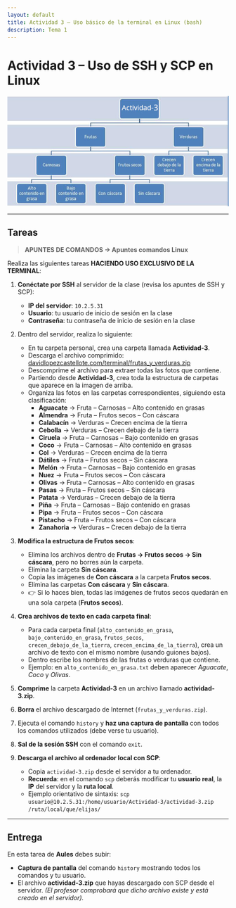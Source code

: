 ```yaml
---
layout: default
title: Actividad 3 – Uso básico de la terminal en Linux (bash)
description: Tema 1
---
```


# Actividad 3 – Uso de SSH y SCP en Linux

![Estructura de carpetas de la actividad](./esquema_act3.jpg)

---

## Tareas

> **APUNTES DE COMANDOS → Apuntes comandos Linux**

Realiza las siguientes tareas **HACIENDO USO EXCLUSIVO DE LA TERMINAL**:

1. **Conéctate por SSH** al servidor de la clase (revisa los apuntes de SSH y SCP):  
   - **IP del servidor**: `10.2.5.31`  
   - **Usuario**: tu usuario de inicio de sesión en la clase  
   - **Contraseña**: tu contraseña de inicio de sesión en la clase  

2. Dentro del servidor, realiza lo siguiente:  
   - En tu carpeta personal, crea una carpeta llamada **Actividad-3**.  
   - Descarga el archivo comprimido:  
     [davidlopezcastellote.com/terminal/frutas_y_verduras.zip](https://davidlopezcastellote.com/terminal/frutas_y_verduras.zip)  
   - Descomprime el archivo para extraer todas las fotos que contiene.  
   - Partiendo desde **Actividad-3**, crea toda la estructura de carpetas que aparece en la imagen de arriba.  
   - Organiza las fotos en las carpetas correspondientes, siguiendo esta clasificación:  
     - **Aguacate** → Fruta – Carnosas – Alto contenido en grasas  
     - **Almendra** → Fruta – Frutos secos – Con cáscara  
     - **Calabacín** → Verduras – Crecen encima de la tierra  
     - **Cebolla** → Verduras – Crecen debajo de la tierra  
     - **Ciruela** → Fruta – Carnosas – Bajo contenido en grasas  
     - **Coco** → Fruta – Carnosas – Alto contenido en grasas  
     - **Col** → Verduras – Crecen encima de la tierra  
     - **Dátiles** → Fruta – Frutos secos – Sin cáscara  
     - **Melón** → Fruta – Carnosas – Bajo contenido en grasas  
     - **Nuez** → Fruta – Frutos secos – Con cáscara  
     - **Olivas** → Fruta – Carnosas – Alto contenido en grasas  
     - **Pasas** → Fruta – Frutos secos – Sin cáscara  
     - **Patata** → Verduras – Crecen debajo de la tierra  
     - **Piña** → Fruta – Carnosas – Bajo contenido en grasas  
     - **Pipa** → Fruta – Frutos secos – Con cáscara  
     - **Pistacho** → Fruta – Frutos secos – Con cáscara  
     - **Zanahoria** → Verduras – Crecen debajo de la tierra  

3. **Modifica la estructura de Frutos secos**:  
   - Elimina los archivos dentro de **Frutas → Frutos secos → Sin cáscara**, pero no borres aún la carpeta.  
   - Elimina la carpeta **Sin cáscara**.  
   - Copia las imágenes de **Con cáscara** a la carpeta **Frutos secos**.  
   - Elimina las carpetas **Con cáscara** y **Sin cáscara**.  
   - 👉 Si lo haces bien, todas las imágenes de frutos secos quedarán en una sola carpeta (**Frutos secos**).

4. **Crea archivos de texto en cada carpeta final**:  
   - Para cada carpeta final (`alto_contenido_en_grasa`, `bajo_contenido_en_grasa`, `frutos_secos`, `crecen_debajo_de_la_tierra`, `crecen_encima_de_la_tierra`), crea un archivo de texto con el mismo nombre (usando guiones bajos).  
   - Dentro escribe los nombres de las frutas o verduras que contiene.  
   - Ejemplo: en `alto_contenido_en_grasa.txt` deben aparecer *Aguacate*, *Coco* y *Olivas*.

5. **Comprime** la carpeta **Actividad-3** en un archivo llamado **actividad-3.zip**.

6. **Borra** el archivo descargado de Internet (`frutas_y_verduras.zip`).

7. Ejecuta el comando `history` y **haz una captura de pantalla** con todos los comandos utilizados (debe verse tu usuario).

8. **Sal de la sesión SSH** con el comando `exit`.

9. **Descarga el archivo al ordenador local con SCP**:  
   - Copia `actividad-3.zip` desde el servidor a tu ordenador.  
   - **Recuerda**: en el comando `scp` deberás modificar tu **usuario real**, la **IP** del servidor y la **ruta local**.  
   - Ejemplo orientativo de sintaxis: `scp usuario@10.2.5.31:/home/usuario/Actividad-3/actividad-3.zip /ruta/local/que/elijas/`

---

## Entrega

En esta tarea de **Aules** debes subir:  
- **Captura de pantalla** del comando `history` mostrando todos los comandos y tu usuario.  
- El archivo **actividad-3.zip** que hayas descargado con SCP desde el servidor. *(El profesor comprobará que dicho archivo existe y está creado en el servidor).*
